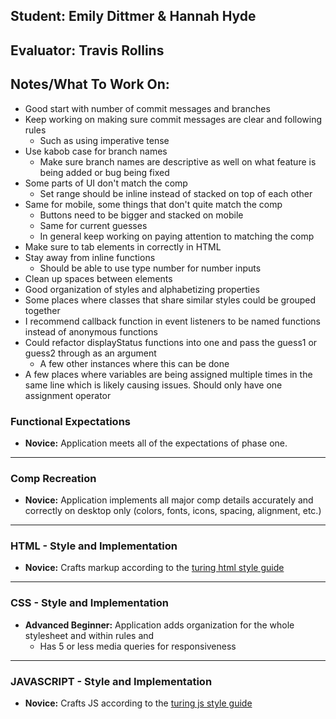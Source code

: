 ## Student: Emily Dittmer & Hannah Hyde
## Evaluator: Travis Rollins
## Notes/What To Work On:
* Good start with number of commit messages and branches
* Keep working on making sure commit messages are clear and following rules
    - Such as using imperative tense
* Use kabob case for branch names
    - Make sure branch names are descriptive as well on what feature is being added or bug being fixed
* Some parts of UI don't match the comp
    * Set range should be inline instead of stacked on top of each other
* Same for mobile, some things that don't quite match the comp
    * Buttons need to be bigger and stacked on mobile
    * Same for current guesses
    * In general keep working on paying attention to matching the comp
* Make sure to tab elements in correctly in HTML
* Stay away from inline functions
    * Should be able to use type number for number inputs
* Clean up spaces between elements
* Good organization of styles and alphabetizing properties
* Some places where classes that share similar styles could be grouped together
* I recommend callback function in event listeners to be named functions instead of anonymous functions
* Could refactor displayStatus functions into one and pass the guess1 or guess2 through as an argument
    * A few other instances where this can be done
* A few places where variables are being assigned multiple times in the same line which is likely causing issues.  Should only have one assignment operator


### Functional Expectations

* __Novice:__ Application meets all of the expectations of phase one.

------------------------------------------------------------------

### Comp Recreation

* __Novice:__ Application implements all major comp details accurately and correctly on desktop only (colors, fonts, icons, spacing, alignment, etc.)

------------------------------------------------------------------

### HTML - Style and Implementation

* __Novice:__ Crafts markup according to the [turing html style guide](https://github.com/turingschool-examples/html)

------------------------------------------------------------------

### CSS - Style and Implementation

* __Advanced Beginner:__ Application adds organization for the whole stylesheet and within rules and
  * Has 5 or less media queries for responsiveness

------------------------------------------------------------------

### JAVASCRIPT - Style and Implementation

* __Novice:__ Crafts JS according to the [turing js style guide](https://github.com/turingschool-examples/javascript/tree/master/es5)